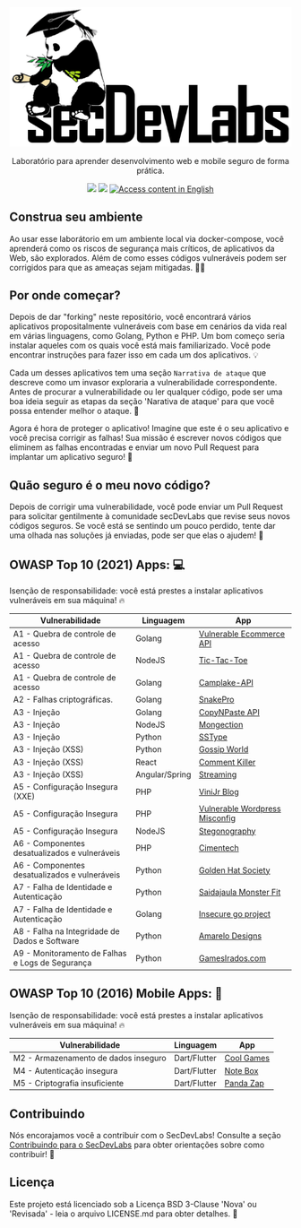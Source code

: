 <p align="center">
  <img src="images/secDevLabs-logo.png" allign="center" height=""/>
  <!-- logo font: Agency FB Bold Condensed -->
</p>

<p align="center">
Laboratório para aprender desenvolvimento web e mobile seguro de forma prática.
</p>

<p align="center">
<a href="https://github.com/globocom/secDevLabs/blob/master/docs/CONTRIBUTING.md"><img height="24" src="https://img.shields.io/badge/PRs-Welcome-brightgreen"/></a>
<a href="https://gitter.im/secDevLabs/community"><img height="24" src="https://badges.gitter.im/secDevLabs/community.svg"/></a>
<a href="README.md"><img height="24" title="Access content in English" src="https://img.shields.io/badge/Access%20content%20in-English-blue"/></a>
</p>

## Construa seu ambiente 

Ao usar esse laborátorio em um ambiente local via docker-compose, você aprenderá como os riscos de segurança mais críticos, de aplicativos da Web, são explorados. Além de como esses códigos vulneráveis podem ser corrigidos para que as ameaças sejam mitigadas. 👩‍💻

## Por onde começar? 

Depois de dar "forking" neste repositório, você encontrará vários aplicativos propositalmente vulneráveis com base em cenários da vida real em várias linguagens, como Golang, Python e PHP. Um bom começo seria instalar aqueles com os quais você está mais familiarizado. Você pode encontrar instruções para fazer isso em cada um dos aplicativos. 💡

Cada um desses aplicativos tem uma seção `Narrativa de ataque` que descreve como um invasor exploraria a vulnerabilidade correspondente. Antes de procurar a vulnerabilidade ou ler qualquer código, pode ser uma boa ideia seguir as etapas da seção 'Narativa de ataque' para que você possa entender melhor o ataque. 💉

Agora é hora de proteger o aplicativo! Imagine que este é o seu aplicativo e você precisa corrigir as falhas! Sua missão é escrever novos códigos que eliminem as falhas encontradas e enviar um novo Pull Request para implantar um aplicativo seguro! 🔐

## Quão seguro é o meu novo código?

Depois de corrigir uma vulnerabilidade, você pode enviar um Pull Request para solicitar gentilmente à comunidade secDevLabs que revise seus novos códigos seguros. Se você está se sentindo um pouco perdido, tente dar uma olhada nas soluções já enviadas, pode ser que elas o ajudem! 🚀

## OWASP Top 10 (2021) Apps: 💻

Isenção de responsabilidade: você está prestes a instalar aplicativos vulneráveis em sua máquina! 🔥

| Vulnerabilidade                                       | Linguagem       | App                                                                    |
| ----------------------------------------------------| -------------- | ------------------------------------------------------------------------------ |
| A1 - Quebra de controle de acesso                   | Golang         | [Vulnerable Ecommerce API](owasp-top10-2021-apps/a1/ecommerce-api)             |
| A1 - Quebra de controle de acesso                   | NodeJS         | [Tic-Tac-Toe](owasp-top10-2021-apps/a1/tictactoe)                              |
| A1 - Quebra de controle de acesso                   | Golang         | [Camplake-API](owasp-top10-2021-apps/a1/camplake-api)                          |
| A2 - Falhas criptográficas.                         | Golang         | [SnakePro](owasp-top10-2021-apps/a2/snake-pro)                                 |
| A3 - Injeção                                        | Golang         | [CopyNPaste API](owasp-top10-2021-apps/a3/copy-n-paste)                        |
| A3 - Injeção                                        | NodeJS         | [Mongection](owasp-top10-2021-apps/a3/mongection)                              |
| A3 - Injeção                                        | Python         | [SSType](owasp-top10-2021-apps/a3/sstype)                                      |
| A3 - Injeção (XSS)                                  | Python         | [Gossip World](owasp-top10-2021-apps/a3/gossip-world)                          |
| A3 - Injeção (XSS)                                  | React          | [Comment Killer](owasp-top10-2021-apps/a3/comment-killer)                      |
| A3 - Injeção (XSS)                                  | Angular/Spring | [Streaming](owasp-top10-2021-apps/a3/streaming)                                |
| A5 - Configuração Insegura (XXE)                    | PHP            | [ViniJr Blog](owasp-top10-2021-apps/a5/vinijr-blog)                            |
| A5 - Configuração Insegura                          | PHP            | [Vulnerable Wordpress Misconfig](owasp-top10-2021-apps/a5/misconfig-wordpress) |
| A5 - Configuração Insegura                          | NodeJS         | [Stegonography](owasp-top10-2021-apps/a5/stegonography)                        |
| A6 - Componentes desatualizados e vulneráveis       | PHP            | [Cimentech](owasp-top10-2021-apps/a6/cimentech)                                |
| A6 - Componentes desatualizados e vulneráveis       | Python         | [Golden Hat Society](owasp-top10-2021-apps/a6/golden-hat)                      |
| A7 - Falha de Identidade e Autenticação          | Python         | [Saidajaula Monster Fit](owasp-top10-2021-apps/a7/saidajaula-monster)          |
| A7 - Falha de Identidade e Autenticação          | Golang         | [Insecure go project](owasp-top10-2021-apps/a7/insecure-go-project)            |
| A8 - Falha na Integridade de Dados e Software       | Python         | [Amarelo Designs](owasp-top10-2021-apps/a8/amarelo-designs)                    |
| A9 - Monitoramento de Falhas e Logs de Segurança| Python         | [GamesIrados.com](owasp-top10-2021-apps/a9/games-irados)                       |

## OWASP Top 10 (2016) Mobile Apps: 📲

Isenção de responsabilidade: você está prestes a instalar aplicativos vulneráveis em sua máquina! 🔥

| Vulnerabilidade                            | Linguagem     | App                                         |
| ---------------------------------------- | ------------ | --------------------------------------------------- |
| M2 - Armazenamento de dados inseguro     | Dart/Flutter | [Cool Games](owasp-top10-2016-mobile/m2/cool_games) |
| M4 - Autenticação insegura               | Dart/Flutter | [Note Box](owasp-top10-2016-mobile/m4/note-box)     |
| M5 - Criptografia insuficiente           | Dart/Flutter | [Panda Zap](owasp-top10-2016-mobile/m5/panda_zap)   |

## Contribuindo

Nós encorajamos você a contribuir com o SecDevLabs! Consulte a seção [Contribuindo para o SecDevLabs](/docs/CONTRIBUTING.md) para obter orientações sobre como contribuir! 🎉

## Licença

Este projeto está licenciado sob a Licença BSD 3-Clause 'Nova' ou 'Revisada' - leia o arquivo LICENSE.md para obter detalhes. 📖
